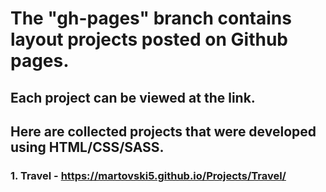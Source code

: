 # The "gh-pages" branch contains layout projects posted on Github pages.
## Each project can be viewed at the link.
## Here are collected projects that were developed using HTML/CSS/SASS.

### 1. Travel - https://martovski5.github.io/Projects/Travel/
